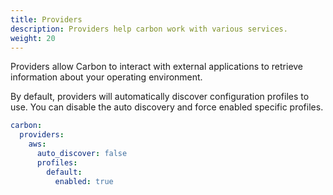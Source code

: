```yaml
---
title: Providers
description: Providers help carbon work with various services.
weight: 20
---
```


Providers allow Carbon to interact with external applications to retrieve information about your operating environment.

By default, providers will automatically discover configuration profiles to use. You can disable the auto discovery and force enabled specific profiles.

```yaml
carbon:
  providers:
    aws:
      auto_discover: false
      profiles:
        default:
          enabled: true
```